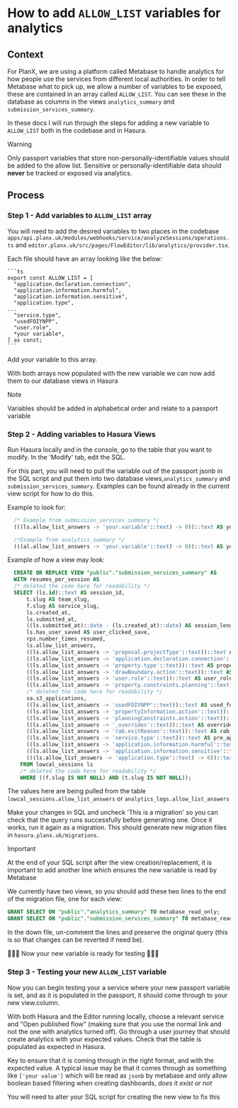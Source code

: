 # How to add `ALLOW_LIST` variables for analytics

## Context

For PlanX, we are using a platform called Metabase to handle analytics for how people use the services from different local authorities. In order to tell Metabase what to pick up, we allow a number of variables to be exposed, these are contained in an array called `ALLOW_LIST`. You can see these in the database as columns in the views `analytics_summary` and `submission_services_summary`.

In these docs I will run through the steps for adding a new variable to `ALLOW_LIST` both in the codebase and in Hasura.

> [!WARNING] 
> Only passport variables that store non-personally-identifiable values should be added to the allow list. Sensitive or personally-identifiable data should **never** be tracked or exposed via analytics.

## Process

### Step 1 - Add variables to `ALLOW_LIST` array

 You will need to add the desired variables to two places in the codebase
  `apps/api.planx.uk/modules/webhooks/service/analyzeSessions/operations.ts` and `editor.planx.uk/src/pages/FlowEditor/lib/analytics/provider.tsx`.

  Each file should have an array looking like the below:

    ```ts
    export const ALLOW_LIST = [
      "application.declaration.connection",
      "application.information.harmful",
      "application.information.sensitive",
      "application.type",
    ...
      "service.type",
      "usedFOIYNPP",
      "user.role",
      *your variable*,
    ] as const;
    ```

  Add your variable to this array.

  With both arrays now populated with the new variable we can now add them to our database views in Hasura

  >[!NOTE]
  > Variables should be added in alphabetical order and relate to a passport variable

### Step 2 - Adding variables to Hasura Views
  Run Hasura locally and in the console, go to the table that you want to modify. In the 'Modify' tab, edit the SQL.

  For this part, you will need to pull the variable out of the passport jsonb in the SQL script and put them into two database views,`analytics_summary` and `submission_services_summary`. Examples can be found already in the current view script for how to do this.

  Example to look for:

```sql
  /* Example from submission_services_summary */
  (((ls.allow_list_answers -> 'your.variable'::text) -> 0))::text AS your_variable_column_name

  /*Example from analytics_summary */
  (((al.allow_list_answers -> 'your.variable'::text) -> 0))::text AS your_variable_column_name
```

  Example of how a view may look:

```sql
  CREATE OR REPLACE VIEW "public"."submission_services_summary" AS 
  WITH resumes_per_session AS
  /* deleted the code here for readability */
  SELECT (ls.id)::text AS session_id,
      t.slug AS team_slug,
      f.slug AS service_slug,
      ls.created_at,
      ls.submitted_at,
      ((ls.submitted_at)::date - (ls.created_at)::date) AS session_length_days,
      ls.has_user_saved AS user_clicked_save,
      rps.number_times_resumed,
      ls.allow_list_answers,
      ((ls.allow_list_answers -> 'proposal.projectType'::text))::text AS proposal_project_type,
      ((ls.allow_list_answers -> 'application.declaration.connection'::text))::text AS application_declaration_connection,
      ((ls.allow_list_answers -> 'property.type'::text))::text AS property_type,
      ((ls.allow_list_answers -> 'drawBoundary.action'::text))::text AS draw_boundary_action,
      ((ls.allow_list_answers -> 'user.role'::text))::text AS user_role,
      ((ls.allow_list_answers -> 'property.constraints.planning'::text))::text AS property_constraints_planning,
      /* deleted the code here for readability */
      sa.s3_applications,
      ((ls.allow_list_answers -> 'usedFOIYNPP'::text))::text AS used_foiynpp,
      ((ls.allow_list_answers -> 'propertyInformation.action'::text))::text AS property_information_action,
      ((ls.allow_list_answers -> 'planningConstraints.action'::text))::text AS planning_constraints_action,
      ((ls.allow_list_answers -> '_overrides'::text))::text AS overrides,
      ((ls.allow_list_answers -> 'rab.exitReason'::text))::text AS rab_exit_reason,
      ((ls.allow_list_answers -> 'service.type'::text))::text AS pre_app_service_type,
      ((ls.allow_list_answers -> 'application.information.harmful'::text))::text AS pre_app_harmful_info,
      ((ls.allow_list_answers -> 'application.information.sensitive'::text))::text AS pre_app_sensitive_info,
      (((ls.allow_list_answers -> 'application.type'::text) -> 0))::text AS application_type
    FROM lowcal_sessions ls
    /* deleted the code here for readability */
    WHERE ((f.slug IS NOT NULL) AND (t.slug IS NOT NULL));
```

  The values here are being pulled from the table `lowcal_sessions.allow_list_answers` or `analytics_logs.allow_list_answers`

  Make your changes in SQL and uncheck 'This is a migration' so you can check that the query runs successfully before generating one. Once it works, run it again as a migration. This should generate new migration files in `hasura.planx.uk/migrations`.

  > [!IMPORTANT] 
  > At the end of your SQL script after the view creation/replacement, it is important to add another line which ensures the new variable is read by Metabase


  We currently have two views, so you should add these two lines to the end of the migration file, one for each view:

```sql
GRANT SELECT ON "public"."analytics_summary" TO metabase_read_only;
GRANT SELECT ON "public"."submission_services_summary" TO metabase_read_only;
```
In the down file, un-comment the lines and preserve the original query (this is so that changes can be reverted if need be).

  🎊🎉🎈 Now your new variable is ready for testing 🎈🎉🎊

### Step 3 - Testing your new `ALLOW_LIST` variable

  Now you can begin testing your a service where your new passport variable is set, and as it is populated in the passport, it should come through to your new view.column. 

  With both Hasura and the Editor running locally, choose a relevant service and "Open published flow" (making sure that you use the normal link and not the one with analytics turned off). Go through a user journey that should create analytics with your expected values. Check that the table is populated as expected in Hasura.

  Key to ensure that it is coming through in the right format, and with the expected value. A typical issue may be that it comes through as something like `['your value']` which will be read as `jsonb` by metabase and only allow boolean based filtering when creating dashboards, *does it exist or not*

  You will need to alter your SQL script for creating the new view to fix this
